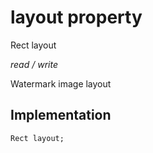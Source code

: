 


# layout property







Rect layout
  
_<span class="feature">read / write</span>_



<p>Watermark image layout</p>



## Implementation

```dart
Rect layout;
```







